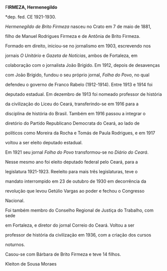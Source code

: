 F**IRMEZA, Hermenegildo**



\*dep. fed. CE 1921-1930.



*Hermenegildo de Brito Firmeza* nasceu no Crato em 7 de maio de 1881,

filho de Manuel Rodrigues Firmeza e de Antônia de Brito Firmeza.



Formado em direito, iniciou-se no jornalismo em 1903, escrevendo nos

jornais *O Unitário* e *Gazeta de Notícias*, ambos de Fortaleza, em

colaboração com o jornalista João Brígido. Em 1912, depois de desavenças

com João Brígido, fundou o seu próprio jornal, *Folha do Povo*, no qual

defendeu o governo de Franco Rabelo (1912-1914). Entre 1913 e 1914 foi

deputado estadual. Em dezembro de 1913 foi nomeado professor de história

da civilização do Liceu do Ceará, transferindo-se em 1916 para a

disciplina de história do Brasil. Também em 1916 passou a integrar o

diretório do Partido Republicano Democrata do Ceará, ao lado de

políticos como Moreira da Rocha e Tomás de Paula Rodrigues, e em 1917

voltou a ser eleito deputado estadual.



Em 1921 seu jornal *Folha do Povo* transformou-se no *Diário do Ceará*.

Nesse mesmo ano foi eleito deputado federal pelo Ceará, para a

legislatura 1921-1923. Reeleito para mais três legislaturas, teve o

mandato interrompido em 23 de outubro de 1930 em decorrência da

revolução que levou Getúlio Vargas ao poder e fechou o Congresso

Nacional.



Foi também membro do Conselho Regional de Justiça do Trabalho, com sede

em Fortaleza, e diretor do jornal Correio do Ceará. Voltou a ser

professor de história da civilização em 1936, com a criação dos cursos

noturnos.



Casou-se com Bárbara de Brito Firmeza e teve 14 filhos.



Kleiton de Sousa Moraes



